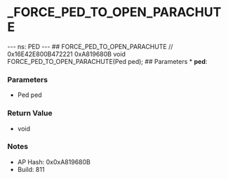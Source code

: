 # _FORCE_PED_TO_OPEN_PARACHUTE

--- ns: PED --- ## FORCE_PED_TO_OPEN_PARACHUTE  // 0x16E42E800B472221 0xA819680B void FORCE_PED_TO_OPEN_PARACHUTE(Ped ped);   ## Parameters * **ped**:

### Parameters
* Ped ped

### Return Value
* void

### Notes
* AP Hash: 0x0xA819680B
* Build: 811

